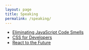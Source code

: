 ```yaml
---
layout: page
title: Speaking
permalink: /speaking/
---
```


* [Eliminating JavaScript Code Smells](/talks/js-smells)
* [CSS for Developers](/talks/css-for-devs)
* [React to the Future](/talks/react-to-the-future/dist)

<!--
* [Prototyping and Unit Testing](/talks/prototyping-unit-testing/builder)
* [Six Things Every jQuery Developer Should Know](/talks/six-things)
* [Introduction to Backbone.js](/talks/intro-to-backbonejs)
* [What is HTML5 and CSS3?](/talks/html5-and-css3)
* [Good JavaScript Habits](/talks/good-js-practices)
* [Fixing Common JavaScript Bugs](/talks/fixing-common-javascript-bugs)
* [Exterminating Common jQuery Bugs](/talks/find-jquery-bugs)
* [Angry Birds of JavaScript](/talks/angry-birds-javascript)
* [Extending Your jQuery App with AmplifyJS](/talks/amplifyjs)
* [Grunt-ify Your Front-End Development](/talks/gruntify-fed)
* [How to Pick Good JavaScript Libraries](/talks/good-js-libs)
-->
